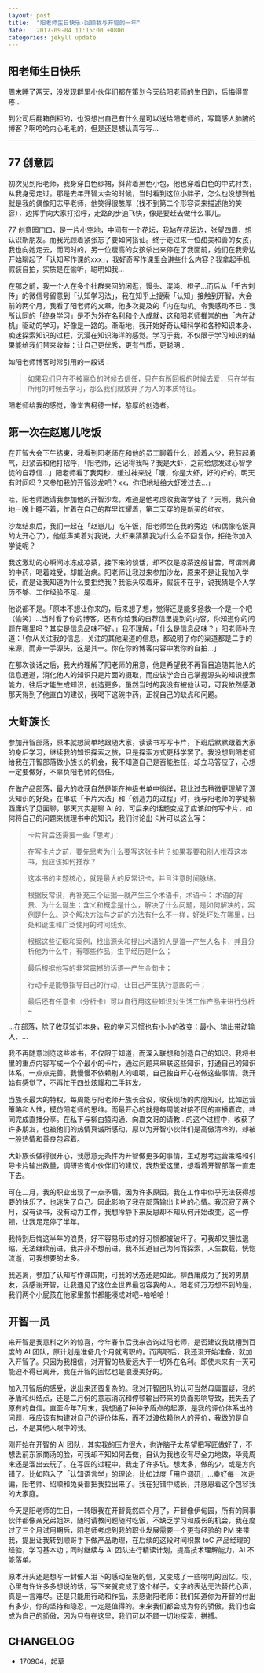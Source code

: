 ```yaml
---
layout: post
title:  "阳老师生日快乐·回顾我与开智的一年"
date:   2017-09-04 11:15:00 +0800
categories: jekyll update
---
```


## 阳老师生日快乐

周末睡了两天，没发现群里小伙伴们都在策划今天给阳老师的生日趴，后悔得胃疼...

到公司后翻箱倒柜的，也没想出自己有什么是可以送给阳老师的，写篇感人肺腑的博客？啊哈哈内心毛毛的，但是还是想认真写写...

---

## 77 创意园


初次见到阳老师，我身穿白色纱裙，斜背着黑色小包，他也穿着白色的中式衬衣，从我身旁走过。那是去年开智大会的时候，当时看到这位小胖子，怎么也没想到他就是我的偶像阳志平老师，他笑得很憨厚（找不到第二个形容词来描述他的笑容），边挥手向大家打招呼，走路的步速飞快，像是要赶去做什么事儿。

77 创意园门口，是一片小空地，中间有一个花坛，我站在花坛边，张望四周，想认识新朋友。而我光顾着紧张忘了要如何搭讪。终于走过来一位甜美和善的女孩，我也向她走去，而同时的，另一位瘦高的女孩杀出来停在了我面前，她们在我旁边开始聊起了「认知写作课的xxx」，我好奇写作课里会讲些什么内容？我拿起手机假装自拍，实质是在偷听，聪明如我...

在那之前，我一个人在多个社群来回的闲逛，馒头、混沌、橙子...而后从「千古刘传」的微信号留意到「认知学习法」，我在知乎上搜索「认知」接触到开智。大会前的两个月，我看了阳老师的文章，他多次提及的「内在动机」令我感动不已：我所认同的「终身学习」是不为外在名利和个人成就，这和阳老师推崇的由「内在动机」驱动的学习，好像是一路的。渐渐地，我开始好奇认知科学和各种知识本身、痴迷探索知识的过程，沉浸在知识海洋的感觉。学习于我，不仅限于学习知识的结果能给我们带来收益：让自己更优秀，更有气质，更聪明...

如阳老师博客时常引用的一段话：

> 如果我们只在不被辜负的时候去信任，只在有所回报的时候去爱，只在学有所用的时候去学习，那么我们就放弃了为人的本质特征。

阳老师给我的感觉，像堂吉柯德一样，憨厚的创造者。

## 第一次在赵崽儿吃饭

在开智大会下午结束，我看到阳老师在和他的员工聊着什么，趁着人少，我鼓起勇气，赶紧去和他打招呼，「阳老师，还记得我吗？我是大虾，之前给您发过心智学徒的自荐信...」阳老师看了我两秒，缓过神来说「哦，你是大虾，好的好的，明天有时间吗？来参加我的开智沙龙吧？xx，你把地址给大虾发过去...」

哇，阳老师邀请我参加他的开智沙龙，难道是他考虑收我做学徒了？天啊，我兴奋地一晚上睡不着，忙着在自己的群里炫耀着，第二天穿的是新买的红衣。

沙龙结束后，我们一起在「赵崽儿」吃午饭，阳老师坐在我的旁边（和偶像吃饭真的太开心了），他低声笑着对我说，大虾来猜猜我为什么会不回复你，拒绝你加入学徒呢？

我这激动的心瞬间冰冻成凉茶，接下来的谈话，却不仅是凉茶这般甘苦，可谓刺鼻的中药，喝着难受，却能治病。阳老师让我过来参加沙龙，原来不是让我加入学徒，而是让我知道为什么要拒绝我？我低头咬着牙，假装不在乎，说我猜是个人学历不够、工作经验不足、是...

他说都不是。「原本不想让你来的，后来想了想，觉得还是能多拯救一个是一个吧（偷笑）...当时看了你的博客，还有你给我的自荐信里提到的内容，你知道你的问题在哪里吗？其实是信息品味不好。」我不理解，「什么是信息品味？」阳老师补充道：「你从关注我的信息，关注的其他渠道的信息，都说明了你的渠道都是二手的来源，而非一手源头，这是其一。你在你的博客内容中发你的自拍...」

在那次谈话之后，我大约理解了阳老师的用意，他是希望我不再盲目追随其他人的信息通道，消化他人的知识只是片面的摄取，而应该学会自己掌握源头的知识搜索能力，往后才能生成知识，创造更多。虽然当时的我没有被他认可，可我依然感激那天得到了他直白的建议，我喝下这碗中药，正视自己的缺点和问题。


## 大虾族长

参加开智部落，原本就想简单地跟随大家，读读书写写卡片，下班后默默跟着大家的身后学习，继续我的知识探索之旅，只是探索方式更科学罢了。我没想到阳老师给我在开智部落做小族长的机会，我不知道自己是否能胜任，却立马答应了，心想一定要做好，不辜负阳老师的信任。

在做产品部落，最大的收获自然是能在神级书单中徜徉，我比过去稍微更理解了源头知识的好处，在串联「卡片大法」和「创造力的过程」时，我与阳老师的学徒柳西庸约了见面聊，那天其实是聊 AI 的，可后来的话题变成了应该如何写卡片，如何将自己的问题来梳理书中的知识，我们讨论出卡片可以这么写：

> 卡片背后还需要一些「思考」：
> 
> 在写卡片之前，要先思考为什么要写这张卡片？如果我要和别人推荐这本书，我应该如何推荐？
> 
> 这本书的主题核心，就是最大的反常识卡，并且注意时间脉络。
> 
> 根据反常识，再补充三个证据—就产生三个术语卡，术语卡：
> 术语的背景、为什么诞生；含义和概念是什么，解决了什么问题，是如何解决的，案例是什么。这个解决方法与之前的方法有什么不一样，好处坏处在哪里，出处和诞生和广泛使用的时间线索。
> 
> 根据这些证据和案例，找出源头和提出术语的人是谁—产生人名卡，并且分析他为什么牛，有哪些作品，生平经历是什么；
> 
> 最后根据他写的非常震撼的话语—产生金句卡；
> 
> 行动卡是能够指导自己的行动，让自己产生执行意图的卡；
> 
> 最后还有任意卡（分析卡）可以自行用这些知识对生活工作产品来进行分析~


...在部落，除了收获知识本身，我的学习习惯也有小小的改变：最小、输出带动输入、...

我不再随意浏览这些难书，不仅限于知道，而深入联想和创造自己的知识。我将书里的重点内容写成一个个最小的卡片，通过问题来串联这些知识，打通自己的知识体系，一点点完善。我慢慢不依赖别人的咀嚼，自己独自开心在做这些事情。我开始有感觉了，不再忙于四处炫耀和二手转发。

当族长最大的特权，每周能与阳老师开族长会议，收获现场的内隐知识，比如运营策略和人性，模仿阳老师的思维。而最开心的就是每周能对接不同的直播嘉宾，共同完成直播分享。在私下与柳白猿沟通、向嘉文哥的请教...的这个过程中，收获了许多朋友，也被他们的热情真诚所感动，原以为开智小伙伴们是高傲清冷的，却被一股热情和善良包容着。

大虾族长做得很开心，我愿意无条件为开智做更多的事情，主动思考运营策略和引导卡片输出数量，调研咨询小伙伴们的建议，我热爱这里，想看着开智部落一直走下去。

可在二月，我的职业出现了一点矛盾，因为许多原因，我在工作中似乎无法获得想要的快乐了，也迷失了自己。因此影响了我在部落输出卡片的心情。我沉寂了两个月，没有读书，没有动力工作，我想冷静下来反思却不知从何开始改变。这一停顿，让我足足停了半年。

我特别后悔这半年的浪费，好不容易形成的好习惯都被破坏了。可我却又胆怯退缩，无法继续前进，我并非不想前进，我不知道自己为何而探索，人生数载，恍惚流逝，可我想要的太多。

我逃离，参加了认知写作课四期，可我的状态还是如此。柳西庸成为了我的男朋友，我感谢开智，让我遇见了这位全世界最包容我的人。阳老师万万想不到的是，我们两个小屁孩在他家里搬书都能凑成对吧~哈哈哈！



## 开智一员

来开智是我意料之外的惊喜，今年春节后我来咨询过阳老师，是否建议我跳槽到百度的 AI 团队，原计划是准备几个月就离职的。而离职后，我还没开始准备，就加入开智了。只因为我相信，对开智的热爱远大于一切外在名利。即使未来有一天可能迫不得已离开，我在开智的回忆也是浪漫美好的。

加入开智后的感受，说出来还蛮复杂的。我对开智团队的认可当然毋庸置疑，我的矛盾和纠结点，还是二月份的意志消沉和停顿输出带来的负面影响导致，我失去了原有的自信。直至今年7月末，我想通了种种矛盾点的起源，是我的评价体系出的问题，我应该有构建对自己的评价体系，而不过渡依赖他人的评价，我做的是自己，不是其他人眼中的我。

刚开始在开智的 AI 团队，其实我的压力很大，也许脑子太希望把写匠做好了，不想丢前东家商汤的脸，可我却不知如何去做，自认为我也没有尽全力地做，毕竟周末还是溜出去玩了。在写匠的过程中，我走了许多坑，想太多，做的少，或是方向错了。比如陷入了「认知语言学」的理论，比如过度「用户调研」...幸好每一次走偏，阳老师、绍顺和兔葵都把我拉出来了。我在犯错中成长，并感恩着这个包容我的大家庭。

今天是阳老师的生日，一转眼我在开智竟然四个月了，开智像伊甸园，所有的同事伙伴都像亲兄弟姐妹，随时请教问题随时吃饭，不缺乏学习和成长的机会，我在度过了三个月试用期后，阳老师考虑到我的职业发展需要一个更有经验的 PM 来带我，提出让我转到顺哥手下做产品助理，在后续的这段时间积累 toC 产品经理的经验，学习基本功；同时继续与 AI 团队进行精读计划，提高技术理解能力，AI 不能落单。

原本开头还是想写一封催人泪下的感动至极的信，又变成了一些唠叨的回忆。哎，心里有许许多多想说的话，写下来就变成了这个样子，文字的表达无法替代心声，真是一言难尽。还是只能用行动和作品，来感谢阳老师：我们知道你为开智的付出有多少，你的坚持和隐忍，一定是值得的。未来我们都会成为你的骄傲，我们也会成为自己的骄傲，因为只有在这里，我们可以不顾一切地探索，拼搏。




## CHANGELOG

- 170904，起草 